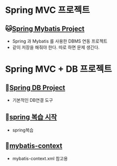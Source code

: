 # Spring MVC 프로젝트

## :cat:[Spring Mybatis Project](https://github.com/ppunikim/Springworks/tree/master/spMVC_003_SchoolV5)
* Spring 과 Mybatis 를 사용한 DBMS 연동 프로젝트
* 같이 저장을 해줘야 한다. 따로 하면 문제 생긴다.

# Spring MVC + DB 프로젝트

## :dog:[Spring DB Project](https://github.com/ppunikim/Springworks/blob/master/sp_MVC_007_EMS/README.md)
* 기본적인 DB연결 도구

## :bear:[spring 복습 시작](https://github.com/ppunikim/Springworks/blob/master/sp_MVC_009_Hello/README.md)
* spring복습

## :pig:[mybatis-context](https://github.com/ppunikim/Springworks/blob/master/Sp_MVC_050_todoList/README.md)
* mybatis-context.xml 참고용
